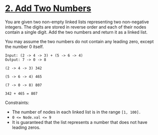 # [2. Add Two Numbers](https://leetcode.com/problems/add-two-numbers/)

You are given two non-empty linked lists representing two non-negative integers. The digits are stored in reverse order and each of their nodes contain a single digit. Add the two numbers and return it as a linked list.

You may assume the two numbers do not contain any leading zero, except the number 0 itself.

```text
Input: (2 -> 4 -> 3) + (5 -> 6 -> 4)
Output: 7 -> 0 -> 8
```


```text
(2 -> 4 -> 3) 342

(5 -> 6 -> 4) 465

(7 -> 0 -> 8) 807

342 + 465 = 807
```

Constraints:

* The number of nodes in each linked list is in the range ```[1, 100].```
* ```0 <= Node.val <= 9```
* It is guaranteed that the list represents a number that does not have leading zeros.
